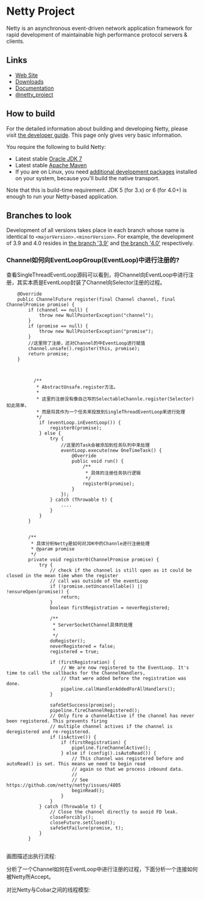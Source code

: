 # Netty Project

Netty is an asynchronous event-driven network application framework for rapid development of maintainable high performance protocol servers & clients.

## Links

* [Web Site](http://netty.io/)
* [Downloads](http://netty.io/downloads.html)
* [Documentation](http://netty.io/wiki/)
* [@netty_project](https://twitter.com/netty_project)

## How to build

For the detailed information about building and developing Netty, please visit [the developer guide](http://netty.io/wiki/developer-guide.html).  This page only gives very basic information.

You require the following to build Netty:

* Latest stable [Oracle JDK 7](http://www.oracle.com/technetwork/java/)
* Latest stable [Apache Maven](http://maven.apache.org/)
* If you are on Linux, you need [additional development packages](http://netty.io/wiki/native-transports.html) installed on your system, because you'll build the native transport.

Note that this is build-time requirement.  JDK 5 (for 3.x) or 6 (for 4.0+) is enough to run your Netty-based application.

## Branches to look

Development of all versions takes place in each branch whose name is identical to `<majorVersion>.<minorVersion>`.  For example, the development of 3.9 and 4.0 resides in [the branch '3.9'](https://github.com/netty/netty/tree/3.9) and [the branch '4.0'](https://github.com/netty/netty/tree/4.0) respectively.


### Channel如何向EventLoopGroup(EventLoop)中进行注册的?
查看SingleThreadEventLoop源码可以看到，将Channel向EventLoop中进行注册，其实本质是EventLoop封装了Channel向Selector注册的过程。 

```
    @Override
    public ChannelFuture register(final Channel channel, final ChannelPromise promise) {
        if (channel == null) {
            throw new NullPointerException("channel");
        }
        if (promise == null) {
            throw new NullPointerException("promise");
        }
        //这里除了注册，还对Channel的中EventLoop进行赋值
        channel.unsafe().register(this, promise);
        return promise;
    }
    
    
  
          /**
           * AbstractUnsafe.register方法。
           *
           * 这里的注册没有像自己写的SelectableChannle.register(Selector)如此简单，
           * 而是将其作为一个任务来投放到SingleThreadEventLoop来进行处理
           */
            if (eventLoop.inEventLoop()) {
                register0(promise);
            } else {
                try {
                    //这里的Task会被添加到任务队列中来处理
                    eventLoop.execute(new OneTimeTask() {
                        @Override
                        public void run() {
                            /**
                             * 具体的注册任务执行逻辑
                             */
                            register0(promise);
                        }
                    });
                } catch (Throwable t) {
                    ....
                }
            }
        }
        
        
        /**
         * 具体分析Netty是如何对JDK中的Channle进行注册处理
         * @param promise
         */
        private void register0(ChannelPromise promise) {
            try {
                // check if the channel is still open as it could be closed in the mean time when the register
                // call was outside of the eventLoop
                if (!promise.setUncancellable() || !ensureOpen(promise)) {
                    return;
                }
                boolean firstRegistration = neverRegistered;

                /**
                 * ServerSocketChannel具体的处理
                 *
                 */
                doRegister();
                neverRegistered = false;
                registered = true;

                if (firstRegistration) {
                    // We are now registered to the EventLoop. It's time to call the callbacks for the ChannelHandlers,
                    // that were added before the registration was done.
                    pipeline.callHandlerAddedForAllHandlers();
                }

                safeSetSuccess(promise);
                pipeline.fireChannelRegistered();
                // Only fire a channelActive if the channel has never been registered. This prevents firing
                // multiple channel actives if the channel is deregistered and re-registered.
                if (isActive()) {
                    if (firstRegistration) {
                        pipeline.fireChannelActive();
                    } else if (config().isAutoRead()) {
                        // This channel was registered before and autoRead() is set. This means we need to begin read
                        // again so that we process inbound data.
                        //
                        // See https://github.com/netty/netty/issues/4805
                        beginRead();
                    }
                }
            } catch (Throwable t) {
                // Close the channel directly to avoid FD leak.
                closeForcibly();
                closeFuture.setClosed();
                safeSetFailure(promise, t);
            }
        }        
        
```

画图描述出执行流程:






分析了一个Channel如何在EventLoop中进行注册的过程，下面分析一个连接如何被Netty所Accept。



对比Netty与Cobar之间的线程模型: